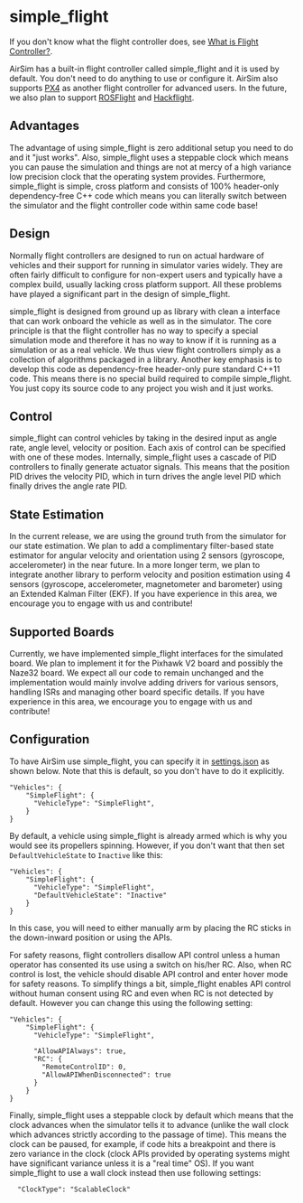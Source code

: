 # simple_flight

If you don't know what the flight controller does, see [What is Flight Controller?](flight_controller.md).

AirSim has a built-in flight controller called simple_flight and it is used by default. You don't need to do anything to use or configure it. AirSim also supports [PX4](px4_setup.md) as another flight controller for advanced users. In the future, we also plan to support [ROSFlight](https://rosflight.org/) and [Hackflight](https://github.com/simondlevy/hackflight).

## Advantages

The advantage of using simple_flight is zero additional setup you need to do and it "just works". Also, simple_flight uses a steppable clock which means you can pause the simulation and things are not at mercy of a high variance low precision clock that the operating system provides. Furthermore, simple_flight is simple, cross platform and consists of 100% header-only dependency-free C++ code which means you can literally switch between the simulator and the flight controller code within same code base!

## Design

Normally flight controllers are designed to run on actual hardware of vehicles and their support for running in simulator varies widely. They are often fairly difficult to configure for non-expert users and typically have a complex build, usually lacking cross platform support. All these problems have played a significant part in the design of simple_flight.

simple_flight is designed from ground up as library with clean a interface that can work onboard the vehicle as well as in the simulator. The core principle is that the flight controller has no way to specify a special simulation mode and therefore it has no way to know if it is running as a simulation or as a real vehicle. We thus view flight controllers simply as a collection of algorithms packaged in a library. Another key emphasis is to develop this code as dependency-free header-only pure standard C++11 code. This means there is no special build required to compile simple_flight. You just copy its source code to any project you wish and it just works.

## Control

simple_flight can control vehicles by taking in the desired input as angle rate, angle level, velocity or position. Each axis of control can be specified with one of these modes. Internally, simple_flight uses a cascade of PID controllers to finally generate actuator signals. This means that the position PID drives the velocity PID, which in turn drives the angle level PID which finally drives the angle rate PID.

## State Estimation

In the current release, we are using the ground truth from the simulator for our state estimation. We plan to add a complimentary filter-based state estimator for angular velocity and orientation using 2 sensors (gyroscope, accelerometer) in the near future. In a more longer term, we plan to integrate another library to perform velocity and position estimation using 4 sensors (gyroscope, accelerometer, magnetometer and barometer) using an Extended Kalman Filter (EKF). If you have experience in this area, we encourage you to engage with us and contribute!

## Supported Boards

Currently, we have implemented simple_flight interfaces for the simulated board. We plan to implement it for the Pixhawk V2 board and possibly the Naze32 board. We expect all our code to remain unchanged and the implementation would mainly involve adding drivers for various sensors, handling ISRs and managing other board specific details. If you have experience in this area, we encourage you to engage with us and contribute!

## Configuration

To have AirSim use simple_flight, you can specify it in [settings.json](settings.md) as shown below. Note that this is default, so you don't have to do it explicitly.

```
"Vehicles": {
    "SimpleFlight": {
      "VehicleType": "SimpleFlight",
    }
}
```

By default, a vehicle using simple_flight is already armed which is why you would see its propellers spinning. However, if you don't want that then set `DefaultVehicleState` to `Inactive` like this:

```
"Vehicles": {
    "SimpleFlight": {
      "VehicleType": "SimpleFlight",
      "DefaultVehicleState": "Inactive"
    }
}
```

In this case, you will need to either manually arm by placing the RC sticks in the down-inward position or using the APIs.

For safety reasons, flight controllers disallow API control unless a human operator has consented its use using a switch on his/her RC. Also, when RC control is lost, the vehicle should disable API control and enter hover mode for safety reasons. To simplify things a bit, simple_flight enables API control without human consent using RC and even when RC is not detected by default. However you can change this using the following setting:

```
"Vehicles": {
    "SimpleFlight": {
      "VehicleType": "SimpleFlight",

      "AllowAPIAlways": true,
      "RC": {
        "RemoteControlID": 0,
        "AllowAPIWhenDisconnected": true
      }
    }
}
```

Finally, simple_flight uses a steppable clock by default which means that the clock advances when the simulator tells it to advance (unlike the wall clock which advances strictly according to the passage of time). This means the clock can be paused, for example, if code hits a breakpoint and there is zero variance in the clock (clock APIs provided by operating systems might have significant variance unless it is a "real time" OS). If you want simple_flight to use a wall clock instead then use following settings:

```
  "ClockType": "ScalableClock"
```
